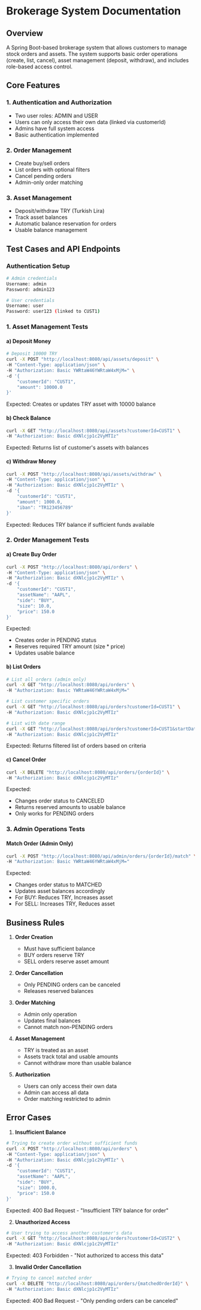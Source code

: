 # Brokerage System Documentation

## Overview
A Spring Boot-based brokerage system that allows customers to manage stock orders and assets. The system supports basic order operations (create, list, cancel), asset management (deposit, withdraw), and includes role-based access control.

## Core Features

### 1. Authentication and Authorization
- Two user roles: ADMIN and USER
- Users can only access their own data (linked via customerId)
- Admins have full system access
- Basic authentication implemented

### 2. Order Management
- Create buy/sell orders
- List orders with optional filters
- Cancel pending orders
- Admin-only order matching

### 3. Asset Management
- Deposit/withdraw TRY (Turkish Lira)
- Track asset balances
- Automatic balance reservation for orders
- Usable balance management

## Test Cases and API Endpoints

### Authentication Setup
```bash
# Admin credentials
Username: admin
Password: admin123

# User credentials
Username: user
Password: user123 (linked to CUST1)
```

### 1. Asset Management Tests

#### a) Deposit Money
```bash
# Deposit 10000 TRY
curl -X POST "http://localhost:8080/api/assets/deposit" \
-H "Content-Type: application/json" \
-H "Authorization: Basic YWRtaW46YWRtaW4xMjM=" \
-d '{
    "customerId": "CUST1",
    "amount": 10000.0
}'
```
Expected: Creates or updates TRY asset with 10000 balance

#### b) Check Balance
```bash
curl -X GET "http://localhost:8080/api/assets?customerId=CUST1" \
-H "Authorization: Basic dXNlcjp1c2VyMTIz"
```
Expected: Returns list of customer's assets with balances

#### c) Withdraw Money
```bash
curl -X POST "http://localhost:8080/api/assets/withdraw" \
-H "Content-Type: application/json" \
-H "Authorization: Basic dXNlcjp1c2VyMTIz" \
-d '{
    "customerId": "CUST1",
    "amount": 1000.0,
    "iban": "TR123456789"
}'
```
Expected: Reduces TRY balance if sufficient funds available

### 2. Order Management Tests

#### a) Create Buy Order
```bash
curl -X POST "http://localhost:8080/api/orders" \
-H "Content-Type: application/json" \
-H "Authorization: Basic dXNlcjp1c2VyMTIz" \
-d '{
    "customerId": "CUST1",
    "assetName": "AAPL",
    "side": "BUY",
    "size": 10.0,
    "price": 150.0
}'
```
Expected: 
- Creates order in PENDING status
- Reserves required TRY amount (size * price)
- Updates usable balance

#### b) List Orders
```bash
# List all orders (admin only)
curl -X GET "http://localhost:8080/api/orders" \
-H "Authorization: Basic YWRtaW46YWRtaW4xMjM="

# List customer specific orders
curl -X GET "http://localhost:8080/api/orders?customerId=CUST1" \
-H "Authorization: Basic dXNlcjp1c2VyMTIz"

# List with date range
curl -X GET "http://localhost:8080/api/orders?customerId=CUST1&startDate=2024-01-01T00:00:00&endDate=2024-12-31T23:59:59" \
-H "Authorization: Basic dXNlcjp1c2VyMTIz"
```
Expected: Returns filtered list of orders based on criteria

#### c) Cancel Order
```bash
curl -X DELETE "http://localhost:8080/api/orders/{orderId}" \
-H "Authorization: Basic dXNlcjp1c2VyMTIz"
```
Expected:
- Changes order status to CANCELED
- Returns reserved amounts to usable balance
- Only works for PENDING orders

### 3. Admin Operations Tests

#### Match Order (Admin Only)
```bash
curl -X POST "http://localhost:8080/api/admin/orders/{orderId}/match" \
-H "Authorization: Basic YWRtaW46YWRtaW4xMjM="
```
Expected:
- Changes order status to MATCHED
- Updates asset balances accordingly
- For BUY: Reduces TRY, Increases asset
- For SELL: Increases TRY, Reduces asset

## Business Rules

1. **Order Creation**
   - Must have sufficient balance
   - BUY orders reserve TRY
   - SELL orders reserve asset amount

2. **Order Cancellation**
   - Only PENDING orders can be canceled
   - Releases reserved balances

3. **Order Matching**
   - Admin only operation
   - Updates final balances
   - Cannot match non-PENDING orders

4. **Asset Management**
   - TRY is treated as an asset
   - Assets track total and usable amounts
   - Cannot withdraw more than usable balance

5. **Authorization**
   - Users can only access their own data
   - Admin can access all data
   - Order matching restricted to admin

## Error Cases

1. **Insufficient Balance**
```bash
# Trying to create order without sufficient funds
curl -X POST "http://localhost:8080/api/orders" \
-H "Content-Type: application/json" \
-H "Authorization: Basic dXNlcjp1c2VyMTIz" \
-d '{
    "customerId": "CUST1",
    "assetName": "AAPL",
    "side": "BUY",
    "size": 1000.0,
    "price": 150.0
}'
```
Expected: 400 Bad Request - "Insufficient TRY balance for order"

2. **Unauthorized Access**
```bash
# User trying to access another customer's data
curl -X GET "http://localhost:8080/api/orders?customerId=CUST2" \
-H "Authorization: Basic dXNlcjp1c2VyMTIz"
```
Expected: 403 Forbidden - "Not authorized to access this data"

3. **Invalid Order Cancellation**
```bash
# Trying to cancel matched order
curl -X DELETE "http://localhost:8080/api/orders/{matchedOrderId}" \
-H "Authorization: Basic dXNlcjp1c2VyMTIz"
```
Expected: 400 Bad Request - "Only pending orders can be canceled"
